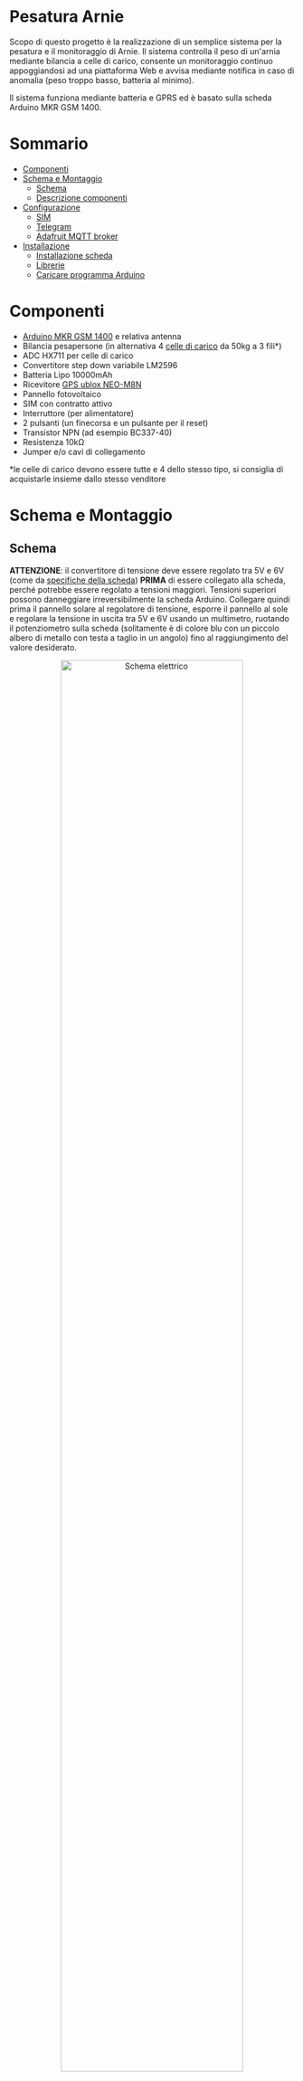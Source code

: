 Pesatura Arnie
==============

Scopo di questo progetto è la realizzazione di un semplice sistema per la pesatura e il monitoraggio di Arnie.
Il sistema controlla il peso di un'arnia mediante bilancia a celle di carico, consente un monitoraggio continuo appoggiandosi ad una piattaforma Web e avvisa mediante notifica in caso di anomalia (peso troppo basso, batteria al minimo).

Il sistema funziona mediante batteria e GPRS ed è basato sulla scheda Arduino MKR GSM 1400.

# Sommario
- [Componenti](#Componenti)
- [Schema e Montaggio](#Schema-e-Montaggio)
    - [Schema](#Schema)
    - [Descrizione componenti](#Descrizione-componenti)
- [Configurazione](#Configurazione)
    - [SIM](#SIM)
    - [Telegram](#Telegram)
    - [Adafruit MQTT broker](#Adafruit-MQTT-broker)
- [Installazione](#Installazione)
    - [Installazione scheda](#Installazione-scheda)
    - [Librerie](#Librerie)
    - [Caricare programma Arduino](#Caricare-programma-Arduino)


# Componenti
- [Arduino MKR GSM 1400](https://store.arduino.cc/arduino-mkr-gsm-1400-1415) e relativa antenna
- Bilancia pesapersone (in alternativa 4 [celle di carico](https://it.wikipedia.org/wiki/Cella_di_carico) da 50kg a 3 fili*)
- ADC HX711 per celle di carico
- Convertitore step down variabile LM2596
- Batteria Lipo 10000mAh
- Ricevitore [GPS ublox NEO-M8N](https://www.u-blox.com/en/product/neo-m8-series)
- Pannello fotovoltaico
- SIM con contratto attivo
- Interruttore (per alimentatore)
- 2 pulsanti (un finecorsa e un pulsante per il reset)
- Transistor NPN (ad esempio BC337-40)
- Resistenza 10kΩ
- Jumper e/o cavi di collegamento

*le celle di carico devono essere tutte e 4 dello stesso tipo, si consiglia di acquistarle insieme dallo stesso venditore

# Schema e Montaggio

## Schema
**ATTENZIONE**: il convertitore di tensione deve essere regolato tra 5V e 6V (come da [specifiche della scheda](DOC/ABX00018_MKR%20GSM%201400.pdf)) **PRIMA** di essere collegato alla scheda, perché potrebbe essere regolato a tensioni maggiori. Tensioni superiori possono danneggiare irreversibilmente la scheda Arduino. Collegare quindi prima il pannello solare al regolatore di tensione, esporre il pannello al sole e regolare la tensione in uscita tra 5V e 6V usando un multimetro, ruotando il potenziometro sulla scheda (solitamente è di colore blu con un piccolo albero di metallo con testa a taglio in un angolo) fino al raggiungimento del valore desiderato.

<p align="center">
    <img alt="Schema elettrico" src="images/Schematic_Pesatura_arnie_2021-03-17.png" width="80%">
</p>
    
## Descrizione componenti
- #### Celle di carico 
    Come indicato in [questo schema](images/schema_bilancia_api.png) i colori (bianco - W, rosso - R, nero - B) dei fili dei singoli sensori di carico possono variare a seconda del produttore, è quindi consigliato controllare con un multimetro la coppia di fili tra cui si ha la maggiore resistenza, essi saranno il + e il - (solitamente sono il bianco e il nero, come mostrato nello schema). Invertendo la polarità di questi due fili i sensori non si danneggeranno, ma la scheda potrebbe misurare variazioni di peso negative, in tal caso invertire questi due fili per tutti i sensori.
- #### HX711
    Questo modulo per celle di carico contenente un ADC sigma-delta a 24 bit che permette di compiere misure con maggiore precisione rispetto l'ADC interno della scheda MKR GSM 1400 (ADC a 8, 10 o 12 bit). Il valore letto viene trasmesso in seriale alla scheda.
- #### Interruttori e pulsanti
    - **SW1** è un pulsante usato per il reset della scheda, utile perché quello presente sulla scheda non è accessibile una volta chiusa ermeticamente la struttura.
    - **SW2** interrompe l'alimentazione dalla batteria, ma la scheda rimane comunque alimentata dal pannello solare se collegato e illuminato.
    - **SW3** è un finecorsa normalmente chiuso posizionato sulla base in modo che sia premuto (contatto aperto) quando l'arnia e appoggiata e sia rilasciato (contatto chiuso) quando viene sollevata; è usato come sensore per l'attivazione dei messaggi di allarme.
- #### LM2596 e pannello solare
    Il convertitore di tensione deve essere regolato tra 5V e 6V come spiegato in precedenza. Si consiglia di collegare il pannello solare al regolatore di tensione mediante un connettore, in modo che sia semplice scollegarlo durante il trasporto o per altri motivi.
- #### GPS, transistor e resistenza
    Il modulo GPS fornisce in protocollo UART i dati di posizione calcolati, la precisione è indicativamente di decine di metri, ma varia significativamente in base al numero di satelliti visibili. Per ridurre il consumo del modulo quando non viene utilizzato (l'utilizzo effettivo è di solo qualche minuto al giorno in condizioni normali) l'alimentazione viene interrotta da un transistor BJT quando non è necessario. Il dimensionamento della resistenza è tale da garantire il funzionamento in saturazione/interdizione (funzionamento come interruttore on/off)
- #### Batteria
    La capacità della batteria è stata scelta per garantire il funzionamento con contiua trasmissione per approssimativamente un paio di giorni. L'autonomia effettiva è molto maggiore perché per la maggior parte del tempo la scheda riduce i consumi limitando le attività svolte; in aggiunta il pannello solare, se esposto al sole per qualche ora al giorno, è sufficiente per conpensare l'energia consumata durante la notte.

    

# Configurazione

## SIM
Si consiglia una SIM IoT a consumo (ad esempio noi abbiamo utilizzato un SIM [ThingsMobile](https://www.thingsmobile.com/business/plans/overview)) che, con un consumo di circa 400 KB/mese, avrà un costo indicativo di meno di 1 €/anno per un funzionamento normale e continuativo. I consumi aumentano notevolmente (ma restano comunque molto contenuti, nell'ordine di 0.10 €/giorno) nel caso di allarme per lo spostamento dell'arnia, in quanto il sistema trasmetterà in continuo i dati sulla posizione. Vedere l'[analisi del consumo dati](images/consumo_dati/) durante i test per maggiori dettagli.

Per semplicità, ed evitare problemi con il blocco della SIM, si consiglia di rimuovere il PIN dalla SIM inserendola in un telefono cellulare e cercando questa opzione tra le impostazioni del telefono (in alternativa si possono impostare le credenziali nell'apposita sezione del file `secrets.h`, ma questa funzionalità non è stata testata)

In base all'operatore scelto è necessario configurare l'APN dalla [riga 33](https://github.com/fablab-imperia/PesaturaArnie/blob/340e1f83699dbf9c792564b57609034c4c4d1c3a/PesaturaArnie.ino#L33) dove sono già indicati alcuni tra i più diffusi. È sufficiente commentare (con `//` davanti alla riga) tutti gli APN tranne quello desiderato.


## Telegram
Per ricevere le notifiche con messaggi Telegram è necessatio creare un [BOT Telegram](https://core.telegram.org/bots).
- Bisogna attivare un bot chiamato [BotFather](https://t.me/botfather) (cercare BotFather dalla ricerca Telegram oppure aprire il link precedente da un dispositivo con Telegram installato)
- Seguire le istruzioni per la creazione del BOT (`/newbot`, Scegli un nome,  Scegli uno username che termini con 'bot')
- (1) Nel messaggio finale BotFather invierà un token univoco per il bot, nella forma `123456:ABC-DEF1234ghIkl-zyx57W2v1u123ew11`
- Nell'implementazione attuale le notifiche vengono mandate ad un solo contatto/gruppo, quindi se si vuole che più persone ricevano le notifiche è necessario creare un gruppo con i partecipanti desiderati (tra cui il BOT stesso) e inviare il messaggio `/start` nella chat (per identificare con semplicità l'ID della chat); se invece è sufficiente un solo contatto attivare il BOT dall'account desiderato, aprendo il link inviato da BotFather nell'ultimo messaggio (nella forma di `t.me/username_bot`) e premere il pulsante `START` nella chat che si apre
- Aprire un browser (ad esempio Firefox) e digitare nella barra di ricerca `https://api.telegram.org/bot<token>/getUpdates`, sostituendo `<TOKEN>` con il token del BOT appena creato; la richiesta avrà quindi la forma di `https://api.telegram.org/bot123456:ABC-DEF1234ghIkl-zyx57W2v1u123ew11/getUpdates`
- (2) Il risultato della richiesta è in formato JSON e verrà formattato opportunamente da molti browser. L'ID della chat si trova seguendo il percorso `result > N > chat > id` dove `N` è il maggiore tra i numeri presenti (l'ultimo messaggio). L'ID è un numero intero positivo di 9 cifre nel caso di chat semplici e un numero intero negativo di 9 o 13 cifre nel caso di chat di gruppo
- Per verificare il corretto funzionamento digitare nella barra di ricerca del browser `https://api.telegram.org/bot<TOKEN>/sendMessage?chat_id=<CHAT_ID>&text=Test`, sostituendo `<TOKEN>` con il token trovato al punto (1) e `<CHAT_ID>` con l'ID trovato al punto (2); la richiesta avrà quindi la forma di `https://api.telegram.org/bot123456:ABC-DEF1234ghIkl-zyx57W2v1u123ew11/sendMessage?chat_id=123456789&text=Test`
- Se (dopo aver inviato la richiesta) viene inviato dal BOT un messaggio con il testo `Test` nella chat desiderata si può procedere ai passaggi successivi, altrimenti ricontrollare i passaggi precedenti (se nella pagina del browser la risposta alla richiesta è `Bad Request: chat not found`, l'ID della chat non è corretto; se la risposta è `Unauthorized` il token utilizzato non è valido, in tal caso controllare il token corretto tramite BotFather)

Nel file `secrets.h` sostuire il token di default alla [riga 12](https://github.com/fablab-imperia/PesaturaArnie/blob/47c2bf231c2096f7186dacecbd2dd199e71303bc/secrets.h#L12) con quello ricavato al punto (1)

Sempre nel file `secrets.h` sostuire l'ID della chat di default a cui inviare i messaggi alla [riga 11](https://github.com/fablab-imperia/PesaturaArnie/blob/47c2bf231c2096f7186dacecbd2dd199e71303bc/secrets.h#L11) con l'ID trovato al punto (2)

## Adafruit MQTT broker
Per mostrare graficamente l'andamento di peso e carica della batteria nell'ultimo mese, oltre che la posizione dell'arnia sulla mappa e un colore che permette di monitorare rapidamente lo stato dell'arnia è necessario registrare un account su [adafruit.io](https://accounts.adafruit.com/users/sign_up) oppure effettuare il [log in](https://accounts.adafruit.com/users/sign_in) se si è già registrati.

- Dal menu `Feeds`, con il pulsante `+New Feed` creare i seguenti feeds (volendo i nomi possono essere cambiati, ma devono coincidere con il codice):
    - Batteria
    - Debug
    - Peso
    - Posizione
    - Stato
- Dal menu `Dashboards`, con il pulsante `+New Dashboard` creare una nuova dashboard e aggiungere i seguenti blocchi dalla rotella delle impostazioni in alto a destra > Create New Block:
    - `Line chart` con feed `Peso`
    - `Line chart` con feed `Batteria`
    - `Gauge` con feed `Peso`
    - `Gauge` con fedd `Batteria`
    - `Color Picker` con feed `Stato`
    - `Map` con feed `Posizione`
    - `Stream` con feed `Debug`
- Regolare le impostazioni di ogni blocco secondo le proprie preferenze (ad esempio tipo di mappa, range e scale dei grafici, durata storico da visualizzare)

Il risultato finale dovrebbe essere simile a questo:

<p align="center">
    <img alt="Screenshot Adafruit.io" src="images/Screenshot_2021-03-19_Adafruit_IO.png" width="50%">
</p>

Le credenziali private per inviare dati a questi feed si trovano nella sezione `My Key`.
Nel file `secrets.h` sostituire lo username alla [riga 6](https://github.com/fablab-imperia/PesaturaArnie/blob/51783324ea72c243f1c004657fd7e8c78f6f7d41/secrets.h#L6) e la AIO Key alla [riga 7](https://github.com/fablab-imperia/PesaturaArnie/blob/51783324ea72c243f1c004657fd7e8c78f6f7d41/secrets.h#L7).


# Installazione

## Installazione scheda
Selezionare la scheda `Arduino MKR GSM 1400` dal menu `Toos > Board` oppure `Strumenti > Scheda`

Se è la prima volta che si programma la scheda MKR GSM 1400 è probabile che essa non sia presente nella lista delle schede disponibili, in tal caso è necessario aggiungerla:
- Aprire il gestore schede `Toos > Board > Boards Manager` oppure `Strumenti > Scheda > Gestore Schede`
- Cercare `Arduino MKR GSM 1400`
- **Selezionare la versione 1.6.21**
- Installare con l'apposito pulsante le schede `Arduino SAMD boards (32-bits ARM Cortex-M0+)` (assicurarsi di aver selezinato la versione corretta, le versioni successive non sono compatibili con le versioni delle librerie utilizzate, è quindi sconsiglia aggiornare alle versioni più recenti)
- Attendere il download e l'Installazione
- Tornare dal menu `Toos > Board` oppure `Strumenti > Scheda` e selezionare la scheda `Arduino MKR GSM 1400` ora disponibile tra le opzioni (potrebbe essere in un sotto-menu differente rispetto alle altre)


## Librerie
Copiare le cartelle contenute nella cartella [librerie](librerie/) all'interno nella cartella `libraries` contenuta nella cartella degli sketch di default di Arduino (il percorso di questa cartella è indicato in `File > Preferences > Sketchbook location`).

In alternativa è possibile comprimere ogni cartella in un file zip separato e includerle manualmente una ad una dal `Sketch > Include Library > Add .ZIP Library ...` oppure `Sketch > #include libreria > Aggiungi libreria da file .ZIP ...`

Si **sconsiglia** di utilizzare il gestore librerie per evitare problemi di retrocompatibilità, per lo stesso motivo si **sconsiglia** di aggiornare queste librerie alla versione più recente, come spesso proposto dall'IDE di Arduino.

Di seguito le versioni delle librerie utilizzate:
     Nome     | Versione | Link riferimento
:------------:|:--------:|:-----------------------------------------------------:
HX711         |  v0.1    | [reference](https://github.com/bogde/HX711.git)
MKRGSM        |  v1.3.2  | [reference](http://www.arduino.cc/en/Reference/MKRGSM)
NeoGPS        |  v4.2.9  | [reference](https://github.com/SlashDevin/NeoGPS)
PubSubClient  |  v2.6    | [reference](http://pubsubclient.knolleary.net)
RTCZero       |  v1.5.2  | [reference](http://www.arduino.cc/en/Reference/RTC)

## Caricare programma Arduino
**NOTA**: affinché il caricamento vada a buon fine e il tutto funzioni correttamente bisogna assicurarsi che tutte le [configurazioni](#Configurazioni) e [installazioni](#Installazione) precedenti siano state svolte.

- Scaricare il repository da github dall'intefaccia grafica del sito (pulsante Code > Download zip; estrarre poi l'archivio scaricato) oppure da riga di comando con `git clone https://github.com/fablab-imperia/PesaturaArnie.git`
- Aprire il file `PesaturaArnie/PesaturaArnie.ino` nell'IDE di Arduino
- Selezionare la [scheda](#Installazione-scheda) e la porta corretta dal menu `Tools > Port` o `Strumenti > Porta`
- Compilare e caricare il programma sulla scheda con l'apposito pulsante (il secondo da sinistra, con una freccia verso destra)


<!--Non tracciare cambiamenti di secrets.h mantenendolo nel repository: git update-index --assume-unchanged secrets.h -->
